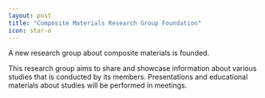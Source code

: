 ```yaml
---
layout: post
title: "Composite Materials Research Group Foundation"
icon: star-o
---
```


A new research group about composite materials is founded.

This research group aims to share and showcase information about various
studies that is conducted by its members. Presentations and educational materials
about studies will be performed in meetings.
